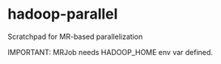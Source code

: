 hadoop-parallel
===============

Scratchpad for MR-based parallelization


IMPORTANT: MRJob needs HADOOP_HOME env var defined.